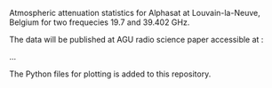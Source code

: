 Atmospheric attenuation statistics for Alphasat at Louvain-la-Neuve, Belgium for two frequecies 19.7 and 39.402 GHz.

The data will be published at AGU radio science paper accessible at :

...


The Python files for plotting is added to this repository.